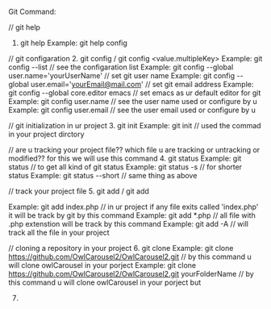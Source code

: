 Git Command: 

// git help
1. git help <verb>
Example: git help config


// git configaration
2. git config <verb> / git config <opt verb> <value.multipleKey>
Example: git config --list // see the configaration list
Example: git config --global user.name='yourUserName' // set git user name
Example: git config --global user.email='yourEmail@mail.com' // set git email address
Example: git config --global core.editor emacs // set emacs as ur default editor for git
Example: git config user.name // see the user name used or configure by u
Example: git config user.email // see the user email used or configure by u

// git initialization in ur project
3. git init
Example: git init // used the commad in your project dirctory

// are u tracking your project file?? which file u are tracking or untracking or modified?? for this we will use this command
4. git status <opt verb>
Example: git status // to get all kind of git status
Example: git status -s // for shorter status
Example: git status --short // same thing as above


// track your project file
5. git add <filename> / git add <regEx>

Example: git add index.php // in ur project if any file exits called 'index.php' it will be track by git by this command
Example: git add *.php // all file with .php extenstion will be track by this command
Example: git add -A // will track all the file in your project


// cloning a repository in your project
6. git clone <url> <opt folderName>
Example: git clone https://github.com/OwlCarousel2/OwlCarousel2.git // by this command u will clone owlCarousel in your porject
Example: git clone https://github.com/OwlCarousel2/OwlCarousel2.git yourFolderName // by this command u will clone owlCarousel in your porject but 

7. 